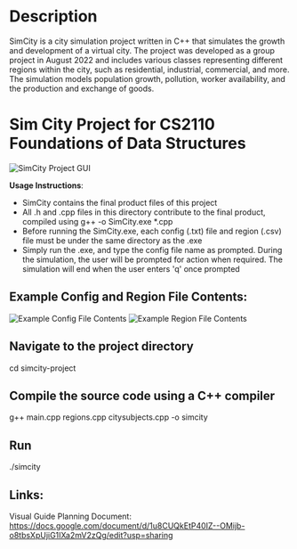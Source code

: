 # Description 

SimCity is a city simulation project written in C++ that simulates the growth and development of a virtual city. The project was developed as a group project in August 2022 and includes various classes representing different regions within the city, such as residential, industrial, commercial, and more. The simulation models population growth, pollution, worker availability, and the production and exchange of goods.


# Sim City Project for CS2110 Foundations of Data Structures

<img src="resources/gui.PNG" alt="SimCity Project GUI">

**Usage Instructions**:
- SimCity contains the final product files of this project
- All .h and .cpp files in this directory contribute to the final product, compiled using g++ -o SimCity.exe *.cpp
- Before running the SimCity.exe, each config (.txt) file and region (.csv) file must be under the same directory as the .exe
- Simply run the .exe, and type the config file name as prompted. During the simulation, the user will be prompted for action when required. The simulation will end when the user enters 'q' once prompted

## Example Config and Region File Contents:

<img src="resources/exampleconfig.PNG" alt="Example Config File Contents">

<img src="resources/exampleregion.PNG" alt="Example Region File Contents">

## Navigate to the project directory
cd simcity-project

## Compile the source code using a C++ compiler

g++ main.cpp regions.cpp citysubjects.cpp -o simcity

## Run 
./simcity



## Links:
Visual Guide Planning Document: https://docs.google.com/document/d/1u8CUQkEtP40IZ--OMijb-o8tbsXpUjiG1IXa2mV2zQg/edit?usp=sharing
